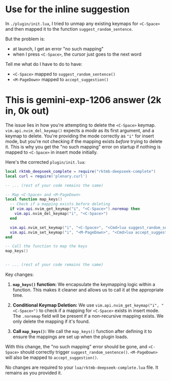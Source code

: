# Use <C-Space> for the inline suggestion

In `./plugin/init.lua`, I tried to unmap any existing keymaps for `<C-Space>` and then mapped it to the function `suggest_random_sentence`.

But the problem is:
- at launch, I get an error "no such mapping"
- when I press `<C-Space>`, the cursor just goes to the next word

Tell me what do I  have to do to have:
- `<C-Space>` mapped to `suggest_random_sentence()`
- `<M-PageDown>` mapped to `accept_suggestion()`





# This is gemini-exp-1206 answer (2k in, 0k out)

The issue lies in how you're attempting to delete the `<C-Space>` keymap.  `vim.api.nvim_del_keymap()` expects a *mode* as its first argument, and a keymap to delete.  You're providing the mode correctly as `"i"` for insert mode, but you're not checking if the mapping exists *before* trying to delete it.  This is why you get the "no such mapping" error on startup if nothing is mapped to `<C-Space>` in insert mode initially.

Here's the corrected `plugin/init.lua`:

```lua
local rktmb_deepseek_complete = require("rktmb-deepseek-complete")
local curl = require('plenary.curl')

-- ... (rest of your code remains the same)

-- Map <C-Space> and <M-PageDown>
local function map_keys()
  -- Check if a mapping exists before deleting
  if vim.api.nvim_get_keymap("i", "<C-Space>").noremap then
    vim.api.nvim_del_keymap("i", "<C-Space>")
  end

  vim.api.nvim_set_keymap("i", "<C-Space>", "<Cmd>lua suggest_random_sentence()<CR>", { noremap = true, silent = true })
  vim.api.nvim_set_keymap("i", "<M-PageDown>", "<Cmd>lua accept_suggestion()<CR>", { noremap = true, silent = true })
end

-- Call the function to map the keys
map_keys()


-- ... (rest of your code remains the same)

```

Key changes:

1. **`map_keys()` function:**  We encapsulate the keymapping logic within a function. This makes it cleaner and allows us to call it at the appropriate time.

2. **Conditional Keymap Deletion:** We use `vim.api.nvim_get_keymap("i", "<C-Space>")` to check if a mapping for `<C-Space>` exists in insert mode. The `.noremap` field will be present if a non-recursive mapping exists. We only delete the mapping if it's found.

3. **Call `map_keys()`:** We call the `map_keys()` function after defining it to ensure the mappings are set up when the plugin loads.


With this change, the "no such mapping" error should be gone, and `<C-Space>` should correctly trigger `suggest_random_sentence()`.  `<M-PageDown>` will also be mapped to `accept_suggestion()`.


No changes are required to your `lua/rktmb-deepseek-complete.lua` file.  It remains as you provided it.

